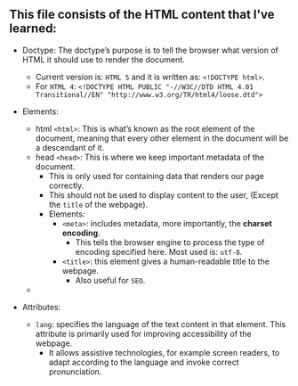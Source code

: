 ## This file consists of the HTML content that I've learned:

- Doctype: The doctype’s purpose is to tell the browser what version of HTML it should use to render the document.
  - Current version is: `HTML 5` and it is written as: `<!DOCTYPE html>`.
  - For `HTML 4`: `<!DOCTYPE HTML PUBLIC "-//W3C//DTD HTML 4.01 Transitional//EN" "http://www.w3.org/TR/html4/loose.dtd">
`

- Elements:
  - html `<html>`: This is what’s known as the root element of the document, meaning that every other element in the document will be a descendant of it.
  - head `<head>`: This is where we keep important metadata of the document.
    - This is only used for containing data that renders our page correctly.
    - This should not be used to display content to the user, (Except the `title` of the webpage).
    - Elements:
      - `<meta>`: includes metadata, more importantly, the <b>charset encoding</b>.
        - This tells the browser engine to process the type of encoding specified here. Most used is: `utf-8`.
      - `<title>`: this element gives a human-readable title to the webpage.
        - Also useful for `SEO`.
  - 


- Attributes:
  - `lang`: specifies the language of the text content in that element. This attribute is primarily used for improving accessibility of the webpage.
    - It allows assistive technologies, for example screen readers, to adapt according to the language and invoke correct pronunciation.